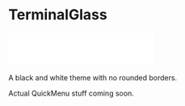 # TerminalGlass
[![Download TerminalGlass Theme](../.resources/download.png)](https://github.com/jll123567/MenuCSSLoader-Themes/releases/latest/download/TerminalGlass.zip)

A black and white theme with no rounded borders.

Actual QuickMenu stuff coming soon.